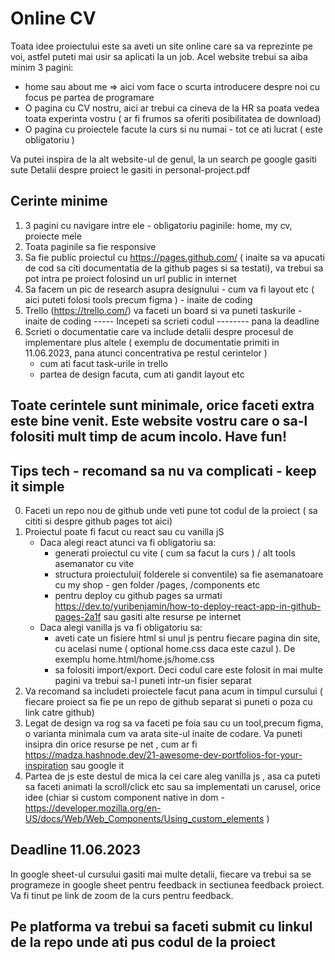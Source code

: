 # Online CV

Toata idee proiectului este sa aveti un site online care sa va reprezinte pe voi, astfel puteti mai usir sa aplicati la un job.
Acel website trebui sa aiba minim 3 pagini:
- home sau about me => aici vom face o scurta introducere despre noi cu focus pe partea de programare
- O pagina cu CV nostru, aici ar trebui ca cineva de la HR sa poata vedea toata experinta vostru ( ar fi frumos sa oferiti posibilitatea de download)
- O pagina cu proiectele facute la curs si nu numai - tot ce ati lucrat ( este obligatoriu )

Va putei inspira de la alt website-ul de genul, la un search pe google gasiti sute
Detalii despre proiect le gasiti in personal-project.pdf

## Cerinte minime

1. 3 pagini cu navigare intre ele - obligatoriu paginile: home, my cv, proiecte mele 
2. Toata paginile sa fie responsive 
3. Sa fie public proiectul cu https://pages.github.com/ ( inaite sa va apucati de cod sa citi documentatia de la github pages si sa testati), va trebui sa pot intra pe proiect folosind un url public in internet
4. Sa facem un pic de research asupra designului - cum va fi layout etc ( aici puteti folosi tools precum figma ) - inaite de coding
5. Trello (https://trello.com/) va faceti un board si va puneti taskurile - inaite de coding
-----  Incepeti sa scrieti codul -------- pana la deadline
6. Scrieti o documentatie care va include detalii despre procesul de implementare plus altele ( exemplu de documentatie primiti in 11.06.2023, pana atunci concentrativa pe restul cerintelor  )
    - cum ati facut task-urile in trello
    - partea de design facuta, cum ati gandit layout etc

## Toate cerintele sunt minimale, orice faceti extra este bine venit. Este website vostru care o sa-l folositi mult timp de acum incolo. Have fun!

## Tips tech - recomand sa nu va complicati - keep it simple

0. Faceti un repo nou de github unde veti pune tot codul de la proiect ( sa cititi si despre github pages tot aici)
1. Proiectul poate fi facut cu react sau cu vanilla jS
    - Daca alegi react atunci va fi obligatoriu sa:
        - generati proiectul cu vite ( cum sa facut la curs ) / alt tools asemanator cu vite
        - structura proiectului( folderele si conventile) sa fie asemanatoare cu my shop - gen folder /pages, /components etc
        - pentru deploy cu github pages sa urmati https://dev.to/yuribenjamin/how-to-deploy-react-app-in-github-pages-2a1f sau gasiti alte resurse pe internet
    - Daca alegi vanilla js va fi obligatoriu sa:
        - aveti cate un fisiere html si unul js pentru fiecare pagina din site, cu acelasi nume ( optional home.css daca este cazul ). De exemplu home.html/home.js/home.css
        - sa folositi import/export. Deci codul care este folosit in mai multe pagini va trebui sa-l puneti intr-un fisier separat
2. Va recomand sa includeti proiectele facut pana acum in timpul cursului ( fiecare proiect sa fie pe un repo de github separat si puneti o poza cu link catre github)
3. Legat de design va rog sa va faceti pe foia sau cu un tool,precum figma, o varianta minimala cum va arata site-ul inaite de codare. Va puneti insipra din orice resurse pe net , cum ar fi https://madza.hashnode.dev/21-awesome-dev-portfolios-for-your-inspiration sau google it
4. Partea de js este destul de mica la cei care aleg vanilla js , asa ca puteti sa faceti animati la scroll/click etc sau sa implementati un carusel, orice idee (chiar si custom component native in dom -  https://developer.mozilla.org/en-US/docs/Web/Web_Components/Using_custom_elements )

## Deadline 11.06.2023

In google sheet-ul cursului gasiti mai multe detalii, fiecare va trebui sa se programeze in google sheet pentru feedback in sectiunea feedback proiect. Va fi tinut pe link de zoom de la curs pentru feedback.

## Pe platforma va trebui sa faceti submit cu linkul de la repo unde ati pus codul de la proiect


